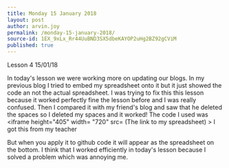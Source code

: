 ```yaml
---
title: Monday 15 January 2018
layout: post
author: arvin.joy
permalink: /monday-15-january-2018/
source-id: 1EX_9xLx_Rr44UuBND3SX5dbeKAYOP2uHg2BZ92gCViM
published: true
---
```

Lesson 4        15/01/18

In today's lesson we were working more on updating our blogs. In my previous blog I tried to embed my spreadsheet onto it but it just showed the code an not the actual spreadsheet. I was trying to fix this this lesson because it worked perfectly fine the lesson before and I was really confused. Then I compared it with my friend's blog and saw that he deleted the spaces so I deleted my spaces and it worked! The code I used was <iframe height="405" width= "720" src= (The link to my spreadsheet) ></iframe> I got this from my teacher

But when you apply it to github code it will appear as the spreadsheet on the bottom. I think that I worked efficiently in today's lesson because I solved a problem which was annoying me.

